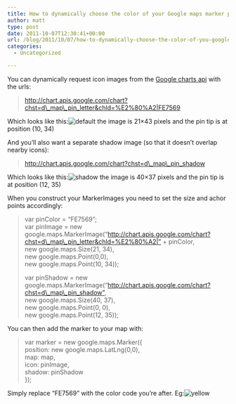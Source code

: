 ```yaml
---
title: How to dynamically choose the color of your Google maps marker pin using javascript
author: matt
type: post
date: 2011-10-07T12:30:41+00:00
url: /blog/2011/10/07/how-to-dynamically-choose-the-color-of-you-google-maps-marker-pin-using-javascript/
categories:
  - Uncategorized

---
```

You can dynamically request icon images from the [Google charts api][1] with the urls:

> http://chart.apis.google.com/chart?chst=d\_map\_pin_letter&chld=%E2%80%A2|FE7569

Which looks like this:![default][2] the image is 21×43 pixels and the pin tip is at position (10, 34)

And you’ll also want a separate shadow image (so that it doesn’t overlap nearby icons):

> http://chart.apis.google.com/chart?chst=d\_map\_pin_shadow

Which looks like this:![shadow][3] the image is 40×37 pixels and the pin tip is at position (12, 35)

When you construct your MarkerImages you need to set the size and achor points accordingly:

> var pinColor = “FE7569”;  
> var pinImage = new google.maps.MarkerImage(“http://chart.apis.google.com/chart?chst=d\_map\_pin_letter&chld=%E2%80%A2|” + pinColor,  
> new google.maps.Size(21, 34),  
> new google.maps.Point(0,0),  
> new google.maps.Point(10, 34));  
>  
> var pinShadow = new google.maps.MarkerImage(“http://chart.apis.google.com/chart?chst=d\_map\_pin_shadow”,  
> new google.maps.Size(40, 37),  
> new google.maps.Point(0, 0),  
> new google.maps.Point(12, 35));

You can then add the marker to your map with:

> var marker = new google.maps.Marker({  
> position: new google.maps.LatLng(0,0),  
> map: map,  
> icon: pinImage,  
> shadow: pinShadow  
> });

Simply replace “FE7569” with the color code you’re after. Eg:![yellow][4]

 [1]: http://code.google.com/apis/chart/infographics/docs/dynamic_icons.html#pins
 [2]: http://chart.apis.google.com/chart?chst=d_map_pin_letter&chld=%E2%80%A2|FE7569
 [3]: http://chart.apis.google.com/chart?chst=d_map_pin_shadow
 [4]: http://chart.apis.google.com/chart?chst=d_map_pin_letter&chld=%E2%80%A2|FFFF57